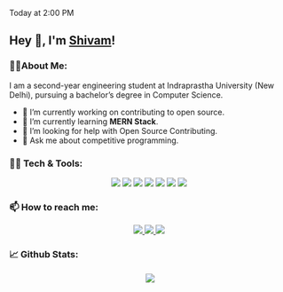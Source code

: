  Today at 2:00 PM
## Hey 👋, I'm [Shivam](https://shivmsingh.netlify.app/)!

### 🙋‍♂️About Me:

I am a second-year engineering student at Indraprastha University (New Delhi), pursuing a bachelor’s degree in Computer Science.
- 🔭 I’m currently working on contributing to open source.
- 🌱 I’m currently learning **MERN Stack**.
- 🤔 I’m looking for help with Open Source Contributing.
- 💬 Ask me about competitive programming.

### 👨‍💻 Tech & Tools:

<p align="center">
  <img src="https://img.icons8.com/color/48/000000/c-plus-plus-logo.png"/>
  <img src="https://img.icons8.com/color/48/000000/c-programming.png"/>
  <img src="https://img.icons8.com/color/48/000000/nodejs.png"/>
  <img src="https://img.icons8.com/color/48/000000/react-native.png"/>
  <img src="https://img.icons8.com/color/48/000000/javascript--v1.png"/>
  <img src="https://img.icons8.com/color/48/000000/python--v1.png"/>
  <img src="https://img.icons8.com/color/48/000000/linux.png"/>
</p>

### 📫 How to reach me:

<p align="center">
  <a href="https://shivmsingh.netlify.app/">
    <img src="https://img.icons8.com/color/48/000000/attach.png"/>
  </a>
  <a href="https://www.linkedin.com/in/shivmsingh/">
    <img src="https://img.icons8.com/fluency/48/000000/linkedin.png"/>
  </a>
  <a href="mailto:shivmsingh02@gmail.com">
    <img src="https://img.icons8.com/color/48/000000/apple-mail.png"/>
  </a>
</p>

### 📈 Github Stats:

<p align ="center">&nbsp;<img align="center" src="https://github-readme-stats.vercel.app/api?username=shivmsingh&show_icons=true&count_private=true&theme=react" />
